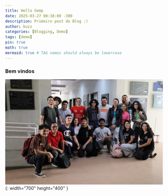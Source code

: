 ```yaml
---
title: Hello Gemp
date: 2025-03-27 00:38:00 -300
description: Primeiro post do Blog :)
author: buzz
categories: [Blogging, Demo]
tags: [demo]
pin: true
math: true
mermaid: true # TAG names should always be lowercase
---
```


### Bem vindos

![Desktop View](/assets/img/1759d815-075e-4c03-be54-10a8d50df61c.JPG){: width="700" height="400" }
